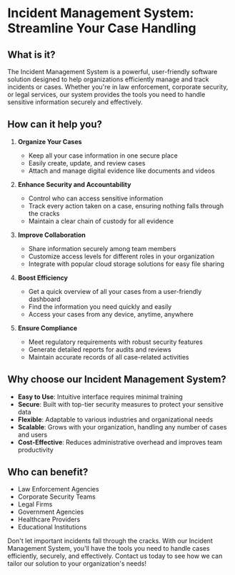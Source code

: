 # Incident Management System: Streamline Your Case Handling

## What is it?

The Incident Management System is a powerful, user-friendly software solution designed to help organizations efficiently manage and track incidents or cases. Whether you're in law enforcement, corporate security, or legal services, our system provides the tools you need to handle sensitive information securely and effectively.

## How can it help you?

1. **Organize Your Cases**
   - Keep all your case information in one secure place
   - Easily create, update, and review cases
   - Attach and manage digital evidence like documents and videos

2. **Enhance Security and Accountability**
   - Control who can access sensitive information
   - Track every action taken on a case, ensuring nothing falls through the cracks
   - Maintain a clear chain of custody for all evidence

3. **Improve Collaboration**
   - Share information securely among team members
   - Customize access levels for different roles in your organization
   - Integrate with popular cloud storage solutions for easy file sharing

4. **Boost Efficiency**
   - Get a quick overview of all your cases from a user-friendly dashboard
   - Find the information you need quickly and easily
   - Access your cases from any device, anytime, anywhere

5. **Ensure Compliance**
   - Meet regulatory requirements with robust security features
   - Generate detailed reports for audits and reviews
   - Maintain accurate records of all case-related activities

## Why choose our Incident Management System?

- **Easy to Use**: Intuitive interface requires minimal training
- **Secure**: Built with top-tier security measures to protect your sensitive data
- **Flexible**: Adaptable to various industries and organizational needs
- **Scalable**: Grows with your organization, handling any number of cases and users
- **Cost-Effective**: Reduces administrative overhead and improves team productivity

## Who can benefit?

- Law Enforcement Agencies
- Corporate Security Teams
- Legal Firms
- Government Agencies
- Healthcare Providers
- Educational Institutions

Don't let important incidents fall through the cracks. With our Incident Management System, you'll have the tools you need to handle cases efficiently, securely, and effectively. Contact us today to see how we can tailor our solution to your organization's needs!
